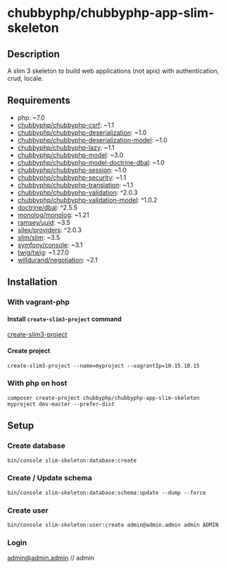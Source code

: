 # chubbyphp/chubbyphp-app-slim-skeleton

## Description

A slim 3 skeleton to build web applications (not apis) with authentication, crud, locale.

## Requirements

 * php: ~7.0
 * [chubbyphp/chubbyphp-csrf][1]: ~1.1
 * [chubbyphp/chubbyphp-deserialization][2]: ~1.0
 * [chubbyphp/chubbyphp-deserialization-model][3]: ~1.0
 * [chubbyphp/chubbyphp-lazy][4]: ~1.1
 * [chubbyphp/chubbyphp-model][5]: ~3.0
 * [chubbyphp/chubbyphp-model-doctrine-dbal][6]: ~1.0
 * [chubbyphp/chubbyphp-session][7]: ~1.0
 * [chubbyphp/chubbyphp-security][8]: ~1.1
 * [chubbyphp/chubbyphp-translation][9]: ~1.1
 * [chubbyphp/chubbyphp-validation][10]: ^2.0.3
 * [chubbyphp/chubbyphp-validation-model][11]: ^1.0.2
 * [doctrine/dbal][12]: ^2.5.5
 * [monolog/monolog][13]: ~1.21
 * [ramsey/uuid][14]: ~3.5
 * [silex/providers][15]: ^2.0.3
 * [slim/slim][16]: ~3.5
 * [symfony/console][17]: ~3.1
 * [twig/twig][18]: ~1.27.0
 * [willdurand/negotiation][19]: ~2.1

## Installation

### With vagrant-php

#### Install `create-slim3-project` command

[create-slim3-project][19]

#### Create project

```{.sh}
create-slim3-project --name=myproject --vagrantIp=10.15.10.15
```

### With php on host

```{.sh}
composer create-project chubbyphp/chubbyphp-app-slim-skeleton myproject dev-master --prefer-dist
```

## Setup

### Create database

```{.sh}
bin/console slim-skeleton:database:create
```

### Create / Update schema

```{.sh}
bin/console slim-skeleton:database:schema:update --dump --force
```

### Create user

```{.sh}
bin/console slim-skeleton:user:create admin@admin.admin admin ADMIN
```

### Login

admin@admin.admin // admin

[1]: https://github.com/chubbyphp/chubbyphp-csrf
[2]: https://github.com/chubbyphp/chubbyphp-deserialization
[3]: https://github.com/chubbyphp/chubbyphp-deserialization-model
[4]: https://github.com/chubbyphp/chubbyphp-lazy
[5]: https://github.com/chubbyphp/chubbyphp-model
[6]: https://github.com/chubbyphp/chubbyphp-model-doctrine-dbal
[7]: https://github.com/chubbyphp/chubbyphp-session
[8]: https://github.com/chubbyphp/chubbyphp-security
[9]: https://github.com/chubbyphp/chubbyphp-translation
[10]: https://github.com/chubbyphp/chubbyphp-validation
[11]: https://github.com/chubbyphp/chubbyphp-validation-model
[12]: https://github.com/doctrine/dbal
[13]: https://github.com/Seldaek/monolog
[14]: https://github.com/ramsey/uuid
[15]: https://github.com/silexphp/Silex-Providers
[16]: https://github.com/slimphp/Slim
[17]: https://github.com/symfony/console
[18]: https://github.com/twigphp/Twig
[19]: https://github.com/willdurand/Negotiation
